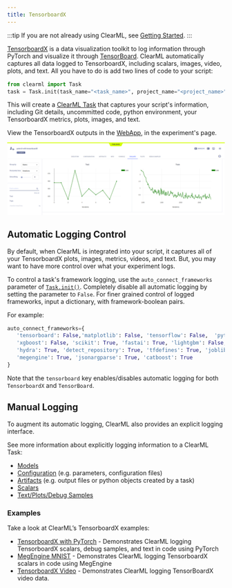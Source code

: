```yaml
---
title: TensorboardX
---
```


:::tip
If you are not already using ClearML, see [Getting Started](../getting_started/ds/ds_first_steps.md).
:::

[TensorboardX](https://tensorboardx.readthedocs.io/en/latest/tutorial.html#what-is-tensorboard-x) is a data 
visualization toolkit to log information through PyTorch and visualize it through [TensorBoard](https://www.tensorflow.org/tensorboard). 
ClearML automatically captures all data logged to TensorboardX, including scalars, images, video, plots, and text. All you have 
to do is add two lines of code to your script:

```python
from clearml import Task
task = Task.init(task_name="<task_name>", project_name="<project_name>")
```

This will create a [ClearML Task](../fundamentals/task.md) that captures your script's information, including Git details,
uncommitted code, python environment, your TensorboardX metrics, plots, images, and text. 

View the TensorboardX outputs in the [WebApp](../webapp/webapp_overview.md), in the experiment's page.

![TensorboardX WebApp scalars](../img/examples_pytorch_tensorboardx_03.png)

## Automatic Logging Control 
By default, when ClearML is integrated into your script, it captures all of your TensorboardX plots, images, metrics, videos, and text. 
But, you may want to have more control over what your experiment logs.

To control a task's framework logging, use the `auto_connect_frameworks` parameter of [`Task.init()`](../references/sdk/task.md#taskinit). 
Completely disable all automatic logging by setting the parameter to `False`. For finer grained control of logged 
frameworks, input a dictionary, with framework-boolean pairs.

For example:

```python
auto_connect_frameworks={
   'tensorboard': False,'matplotlib': False, 'tensorflow': False,  'pytorch': True,
   'xgboost': False, 'scikit': True, 'fastai': True, 'lightgbm': False,
   'hydra': True, 'detect_repository': True, 'tfdefines': True, 'joblib': True,
   'megengine': True, 'jsonargparse': True, 'catboost': True
}
```

Note that the `tensorboard` key enables/disables automatic logging for both `TensorboardX` and `TensorBoard`. 

## Manual Logging
To augment its automatic logging, ClearML also provides an explicit logging interface.

See more information about explicitly logging information to a ClearML Task:
* [Models](../clearml_sdk/model_sdk.md#manually-logging-models)
* [Configuration](../clearml_sdk/task_sdk.md#configuration) (e.g. parameters, configuration files)
* [Artifacts](../clearml_sdk/task_sdk.md#artifacts) (e.g. output files or python objects created by a task)
* [Scalars](../clearml_sdk/task_sdk.md#scalars) 
* [Text/Plots/Debug Samples](../fundamentals/logger.md#manual-reporting)

### Examples

Take a look at ClearML’s TensorboardX examples: 

* [TensorboardX with PyTorch](../guides/frameworks/tensorboardx/tensorboardx.md) - Demonstrates ClearML logging TensorboardX scalars, debug 
  samples, and text in code using PyTorch
* [MegEngine MNIST](../guides/frameworks/megengine/megengine_mnist.md) - Demonstrates ClearML logging TensorboardX scalars in code using MegEngine
* [TensorboardX Video](../guides/frameworks/tensorboardx/video_tensorboardx.md) - Demonstrates ClearML logging TensorBoardX video data. 
